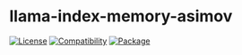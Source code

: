 # llama-index-memory-asimov

[![License](https://img.shields.io/badge/license-Public%20Domain-blue.svg)](https://unlicense.org)
[![Compatibility](https://img.shields.io/python/required-version-toml?tomlFilePath=https%3A%2F%2Fraw.githubusercontent.com%2Fasimov-platform%2Fllama-index-memory-asimov%2Frefs%2Fheads%2Fmaster%2Fpyproject.toml)](https://pypi.python.org/pypi/llama-index-memory-asimov)
[![Package](https://img.shields.io/pypi/v/llama-index-memory-asimov.svg)](https://pypi.python.org/pypi/llama-index-memory-asimov)
